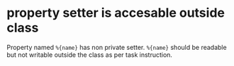 # property setter is accesable outside class

Property named `%{name}` has non private setter.
`%{name}` should be readable but not writable outside the class as per task instruction.
